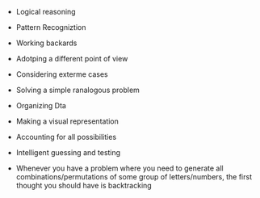 * Logical reasoning
* Pattern Recogniztion
* Working backards
* Adotping a different point of view
* Considering exterme cases
* Solving a simple ranalogous problem
* Organizing Dta
* Making a visual representation
* Accounting for all possibilities
* Intelligent guessing and testing


* Whenever you have a problem where you need to generate all combinations/permutations of some group of letters/numbers, the first thought you should have is backtracking